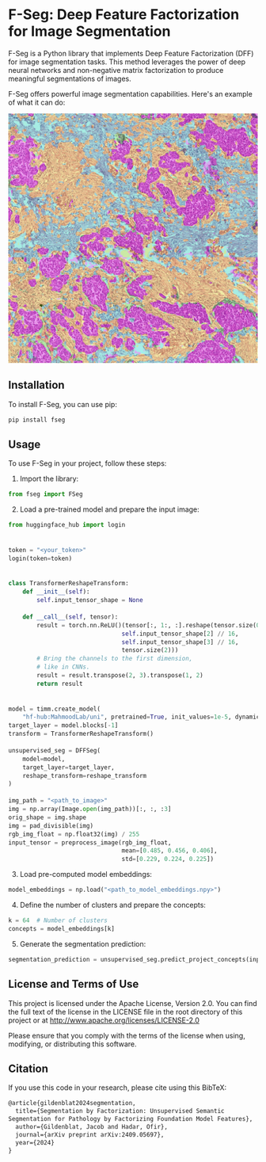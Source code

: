 # F-Seg: Deep Feature Factorization for Image Segmentation

F-Seg is a Python library that implements Deep Feature Factorization (DFF) for image segmentation tasks. This method leverages the power of deep neural networks and non-negative matrix factorization to produce meaningful segmentations of images.


F-Seg offers powerful image segmentation capabilities. Here's an example of what it can do:

![F-Seg results](./images/showcase.jpg)




## Installation

To install F-Seg, you can use pip:

```bash
pip install fseg
```

## Usage

To use F-Seg in your project, follow these steps:

1. Import the library:

```python
from fseg import FSeg
```

2. Load a pre-trained model and prepare the input image:

```python
from huggingface_hub import login


token = "<your_token>"
login(token=token)


class TransformerReshapeTransform:
    def __init__(self):
        self.input_tensor_shape = None

    def __call__(self, tensor):
        result = torch.nn.ReLU()(tensor[:, 1:, :].reshape(tensor.size(0),
                                self.input_tensor_shape[2] // 16,
                                self.input_tensor_shape[3] // 16,
                                tensor.size(2)))
        # Bring the channels to the first dimension,
        # like in CNNs.
        result = result.transpose(2, 3).transpose(1, 2)
        return result


model = timm.create_model(
    "hf-hub:MahmoodLab/uni", pretrained=True, init_values=1e-5, dynamic_img_size=True)
target_layer = model.blocks[-1]    
transform = TransformerReshapeTransform()

unsupervised_seg = DFFSeg(
    model=model,
    target_layer=target_layer,
    reshape_transform=reshape_transform
)

img_path = "<path_to_image>"
img = np.array(Image.open(img_path))[:, :, :3]
orig_shape = img.shape
img = pad_divisible(img)
rgb_img_float = np.float32(img) / 255
input_tensor = preprocess_image(rgb_img_float,
                                mean=[0.485, 0.456, 0.406],
                                std=[0.229, 0.224, 0.225])
```

3. Load pre-computed model embeddings:

```python
model_embeddings = np.load("<path_to_model_embeddings.npy>")
```

4. Define the number of clusters and prepare the concepts:

```python
k = 64  # Number of clusters
concepts = model_embeddings[k]
```

5. Generate the segmentation prediction:

```python
segmentation_prediction = unsupervised_seg.predict_project_concepts(input_tensor, concepts)
```


## License and Terms of Use

This project is licensed under the Apache License, Version 2.0. You can find the full text of the license in the LICENSE file in the root directory of this project or at http://www.apache.org/licenses/LICENSE-2.0

Please ensure that you comply with the terms of the license when using, modifying, or distributing this software.


## Citation

If you use this code in your research, please cite using this BibTeX:

```
@article{gildenblat2024segmentation,
  title={Segmentation by Factorization: Unsupervised Semantic Segmentation for Pathology by Factorizing Foundation Model Features},
  author={Gildenblat, Jacob and Hadar, Ofir},
  journal={arXiv preprint arXiv:2409.05697},
  year={2024}
}
```
